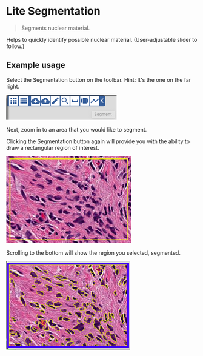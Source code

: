 # Lite Segmentation
> Segments nuclear material.

Helps to quickly identify possible nuclear material.  (User-adjustable slider to follow.)

<!-- ![](../header.png) -->

## Example usage

Select the Segmentation button on the toolbar.  Hint: It's the one on the far right.

![toolbar button](img/toolbar.png)

Next, zoom in to an area that you would like to segment.

Clicking the Segmentation button again will provide you with the ability to draw a rectangular region of interest.

![toolbar button](img/roi.png)

Scrolling to the bottom will show the region you selected, segmented.

![toolbar button](img/segmented.png)